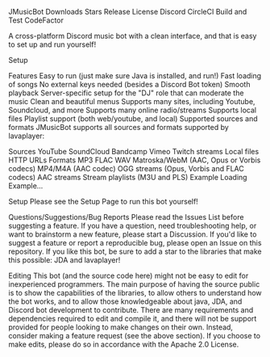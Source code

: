 JMusicBot
Downloads Stars Release License Discord
CircleCI Build and Test CodeFactor

A cross-platform Discord music bot with a clean interface, and that is easy to set up and run yourself!

Setup

Features
Easy to run (just make sure Java is installed, and run!)
Fast loading of songs
No external keys needed (besides a Discord Bot token)
Smooth playback
Server-specific setup for the "DJ" role that can moderate the music
Clean and beautiful menus
Supports many sites, including Youtube, Soundcloud, and more
Supports many online radio/streams
Supports local files
Playlist support (both web/youtube, and local)
Supported sources and formats
JMusicBot supports all sources and formats supported by lavaplayer:

Sources
YouTube
SoundCloud
Bandcamp
Vimeo
Twitch streams
Local files
HTTP URLs
Formats
MP3
FLAC
WAV
Matroska/WebM (AAC, Opus or Vorbis codecs)
MP4/M4A (AAC codec)
OGG streams (Opus, Vorbis and FLAC codecs)
AAC streams
Stream playlists (M3U and PLS)
Example
Loading Example...

Setup
Please see the Setup Page to run this bot yourself!

Questions/Suggestions/Bug Reports
Please read the Issues List before suggesting a feature. If you have a question, need troubleshooting help, or want to brainstorm a new feature, please start a Discussion. If you'd like to suggest a feature or report a reproducible bug, please open an Issue on this repository. If you like this bot, be sure to add a star to the libraries that make this possible: JDA and lavaplayer!

Editing
This bot (and the source code here) might not be easy to edit for inexperienced programmers. The main purpose of having the source public is to show the capabilities of the libraries, to allow others to understand how the bot works, and to allow those knowledgeable about java, JDA, and Discord bot development to contribute. There are many requirements and dependencies required to edit and compile it, and there will not be support provided for people looking to make changes on their own. Instead, consider making a feature request (see the above section). If you choose to make edits, please do so in accordance with the Apache 2.0 License.
